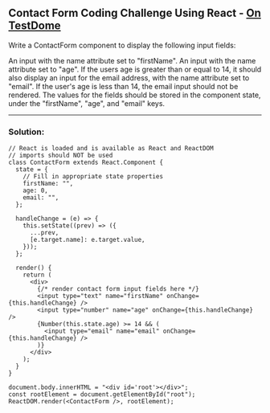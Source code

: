 ## Contact Form Coding Challenge Using React - [On TestDome](https://app.testdome.com/questions/react-js/contact-form/78813)

<p>
Write a ContactForm component to display the following input fields:

An input with the name attribute set to "firstName".
An input with the name attribute set to "age".
If the users age is greater than or equal to 14, it should also display an input for the email address, with the name attribute set to "email".
If the user's age is less than 14, the email input should not be rendered.
The values for the fields should be stored in the component state, under the "firstName", "age", and "email" keys.
</p>

---

### Solution:
```
// React is loaded and is available as React and ReactDOM
// imports should NOT be used
class ContactForm extends React.Component {
  state = {
    // Fill in appropriate state properties
    firstName: "",
    age: 0,
    email: "",
  };

  handleChange = (e) => {
    this.setState((prev) => ({
      ...prev,
      [e.target.name]: e.target.value,
    }));
  };

  render() {
    return (
      <div>
        {/* render contact form input fields here */}
        <input type="text" name="firstName" onChange={this.handleChange} />
        <input type="number" name="age" onChange={this.handleChange} />
        {Number(this.state.age) >= 14 && (
          <input type="email" name="email" onChange={this.handleChange} />
        )}
      </div>
    );
  }
}

document.body.innerHTML = "<div id='root'></div>";
const rootElement = document.getElementById("root");
ReactDOM.render(<ContactForm />, rootElement);
```
